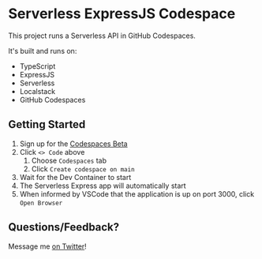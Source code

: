 # Serverless ExpressJS Codespace

This project runs a Serverless API in GitHub Codespaces.

It's built and runs on:

- TypeScript
- ExpressJS
- Serverless
- Localstack
- GitHub Codespaces

## Getting Started

1. Sign up for the [Codespaces Beta](https://github.com/features/codespaces/signup)
1. Click `<> Code` above
   1. Choose `Codespaces` tab
   1. Click `Create codespace on main`
1. Wait for the Dev Container to start
1. The Serverless Express app will automatically start
1. When informed by VSCode that the application is up on port 3000, click `Open Browser`

## Questions/Feedback?

Message me [on Twitter](https://twitter.com/chrisnuss)!
